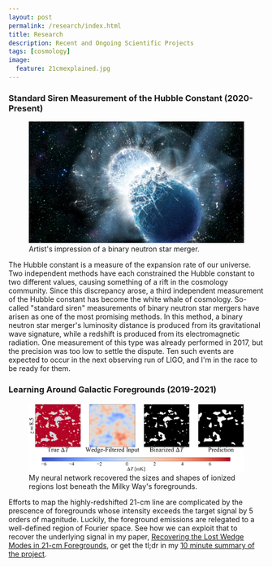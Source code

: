 ```yaml
---
layout: post
permalink: /research/index.html
title: Research
description: Recent and Ongoing Scientific Projects
tags: [cosmology]
image:
  feature: 21cmexplained.jpg
---
```


### Standard Siren Measurement of the Hubble Constant (2020-Present)

<figure>
	<img src="/images/bnsmerge.jpg">
	<figcaption>Artist's impression of a binary neutron star merger.</figcaption>
</figure>

The Hubble constant is a measure of the expansion rate of our universe. Two independent methods have each constrained the Hubble constant to two different values,
causing something of a rift in the cosmology community. Since this discrepancy arose, a third independent measurement of the Hubble constant has become the white whale
of cosmology. So-called "standard siren" measurements of binary neutron star mergers have arisen as one of the most promising methods. In this method, a binary neutron star merger's luminosity distance is produced from its gravitational wave signature, while a redshift is produced from its electromagnetic radiation. One measurement of this type was already performed in 2017, but the precision was too low to settle the dispute. Ten such events are expected to occur in the next observing run of LIGO, and I'm in the race to be ready for them.

### Learning Around Galactic Foregrounds (2019-2021)

<figure>
	<img src="/images/learningaround.png">
	<figcaption>My neural network recovered the sizes and shapes of ionized regions lost beneath the Milky Way's foregrounds.</figcaption>
</figure>

Efforts to map the highly-redshifted 21-cm line are complicated by the prescence of foregrounds whose intensity exceeds the target signal by 5 orders of magnitude. Luckily, the foreground emissions are relegated to a well-defined region of Fourier space. See how we can exploit that to recover the underlying signal in my paper, [Recovering the Lost Wedge Modes in 21-cm Foregrounds](https://arxiv.org/abs/2102.08382), or get the tl;dr in my [10 minute summary of the project](https://youtu.be/FMLbTwHqf4s).